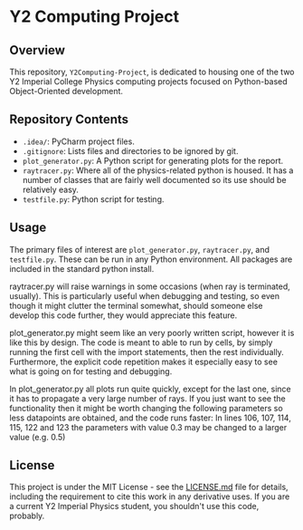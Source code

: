 # Y2 Computing Project

## Overview

This repository, `Y2Computing-Project`, is dedicated to housing one of the two Y2 Imperial College Physics computing projects focused on Python-based Object-Oriented development. 

## Repository Contents

- `.idea/`: PyCharm project files.
- `.gitignore`: Lists files and directories to be ignored by git.
- `plot_generator.py`: A Python script for generating plots for the report.
- `raytracer.py`: Where all of the physics-related python is housed. It has a number of classes that are fairly well documented so its use should be relatively easy.
- `testfile.py`: Python script for testing.

## Usage

The primary files of interest are `plot_generator.py`, `raytracer.py`, and `testfile.py`. These can be run in any Python environment.
All packages are included in the standard python install.

raytracer.py will raise warnings in some occasions (when ray is terminated, usually). This is particularly useful when
debugging and testing, so even though it might clutter the terminal somewhat, should someone else develop this code
further, they would appreciate this feature.

plot_generator.py might seem like an very poorly written script, however it is like this by design. The code is
meant to able to run by cells, by simply running the first cell with the import statements, then the rest individually. 
Furthermore, the explicit code repetition makes it especially easy to see what is going on for
testing and debugging.

In plot_generator.py all plots run quite quickly, except for the last one, since it has to propagate a very large number
of rays. If you just want to see the functionality then it might be worth changing the following parameters so less
datapoints are obtained, and the code runs faster:
    In lines 106, 107, 114, 115, 122 and 123 the parameters with value 0.3 may be changed to a larger value (e.g. 0.5)

## License

This project is under the MIT License - see the [LICENSE.md](LICENSE.md) file for details, including the requirement to cite this work in any derivative uses. If you are a current Y2 Imperial Physics student, you shouldn't use this code, probably.
